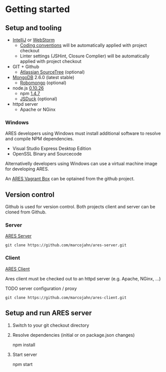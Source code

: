 # Getting started

## Setup and tooling

- [IntelliJ](http://www.jetbrains.com/idea) or [WebStorm](http://www.jetbrains.com/webstorm)
    - [Coding conventions](#!/guide/coding_conventions) will be automatically applied with project checkout
    - Linter settings (JSHint, Closure Complier) will be automatically applied with project checkout
- GIT + Github
    - [Atlassian SourceTree](https://www.atlassian.com/software/sourcetree/) (optional)
- [MongoDB](https://www.mongodb.org/downloads) 2.6.0 (latest stable)
    - [Robomongo](http://robomongo.org/) (optional)
- node.js [0.10.26](http://nodejs.org/dist/v0.10.26/)
    - npm [1.4.7](http://nodejs.org/dist/npm/npm-1.4.7.zip)
    - [JSDuck](https://github.com/senchalabs/jsduck) (optional)
- httpd server
    - Apache or NGinx

### Windows
ARES developers using Windows must install additional software to resolve and compile NPM dependencies.

- Visual Studio Express Desktop Edition
- OpenSSL Binary and Sourcecode

Alternativelly developers using Windows can use a virtual machine image for developing ARES.

An [ARES Vagrant Box](https://github.com/marcojahn/ares-vagrant.git) can be optained from the github project.

## Version control

Github is used for version control.
Both projects client and server can be cloned from Github.

### Server

[ARES Server](https://github.com/marcojahn/ares-server.git)

    git clone https://github.com/marcojahn/ares-server.git

### Client

[ARES Client](https://github.com/marcojahn/ares-client.git)

Ares client must be checked out to an httpd server (e.g. Apache, NGinx, ...)

TODO server configuration / proxy

    git clone https://github.com/marcojahn/ares-client.git

## Setup and run ARES server

1. Switch to your git checkout directory
2. Resolve dependencies (initial or on package.json changes)

    npm install

3. Start server

    npm start

